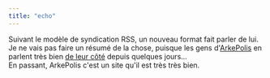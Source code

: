 ```yaml
---
title: "echo"
---
```


Suivant le modèle de syndication RSS, un nouveau format fait parler de lui. Je
ne vais pas faire un résumé de la chose, puisque les gens
d'[ArkePolis](http://www.arkepolis.org) en parlent très bien [de leur
côté](http://arkepolis.org/article/?id=2217) depuis quelques jours...  
En passant, ArkePolis c'est un site qu'il est très très bien.

